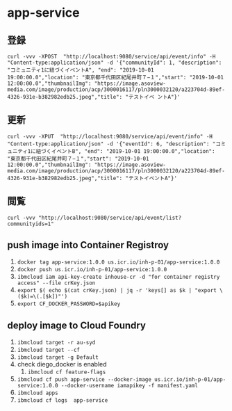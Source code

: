 # app-service



## 登録
`curl -vvv -XPOST  "http://localhost:9080/service/api/event/info" -H "Content-type:application/json" -d '{"communityId": 1, "description": "コミュニティ1に紐づくイベントA", "end": "2019-10-01 19:00:00.0","location": "東京都千代田区紀尾井町７−１","start": "2019-10-01 12:00:00.0","thumbnailImg": "https://image.asoview-media.com/image/production/acp/3000016117/pln3000032120/a223704d-89ef-4326-931e-b382982edb25.jpeg","title": "テストイベ ントA"}'`

## 更新
`curl -vvv -XPUT  "http://localhost:9080/service/api/event/info" -H "Content-type:application/json" -d '{"eventId": 6, "description": "コミュニティ1に紐づくイベントB", "end": "2019-10-01 19:00:00.0","location": "東京都千代田区紀尾井町７−１","start": "2019-10-01 12:00:00.0","thumbnailImg": "https://image.asoview-media.com/image/production/acp/3000016117/pln3000032120/a223704d-89ef-4326-931e-b382982edb25.jpeg","title": "テストイベントA"}'`

## 閲覧
`curl -vvv "http://localhost:9080/service/api/event/list?communityids=1"`




## push image into Container Registroy
1. `docker tag app-service:1.0.0 us.icr.io/inh-p-01/app-service:1.0.0`
2. `docker push us.icr.io/inh-p-01/app-service:1.0.0`
3. `ibmcloud iam api-key-create inhouse-cr -d "for container registry access" --file crKey.json`
4. `export $( echo $(cat crKey.json) | jq -r 'keys[] as $k | "export \($k)=\(.[$k])"')`
5. `export CF_DOCKER_PASSWORD=$apikey`

## deploy image to Cloud Foundry
1. `ibmcloud target -r au-syd`
2. `ibmcloud target --cf`
3. `ibmcloud target -g Default`
4. check diego_docker is enabled
   1. `ibmcloud cf feature-flags`
5. `ibmcloud cf push app-service --docker-image us.icr.io/inh-p-01/app-service:1.0.0 --docker-username iamapikey -f manifest.yaml`
6. `ibmcloud apps`
7. `ibmcloud cf logs  app-service`